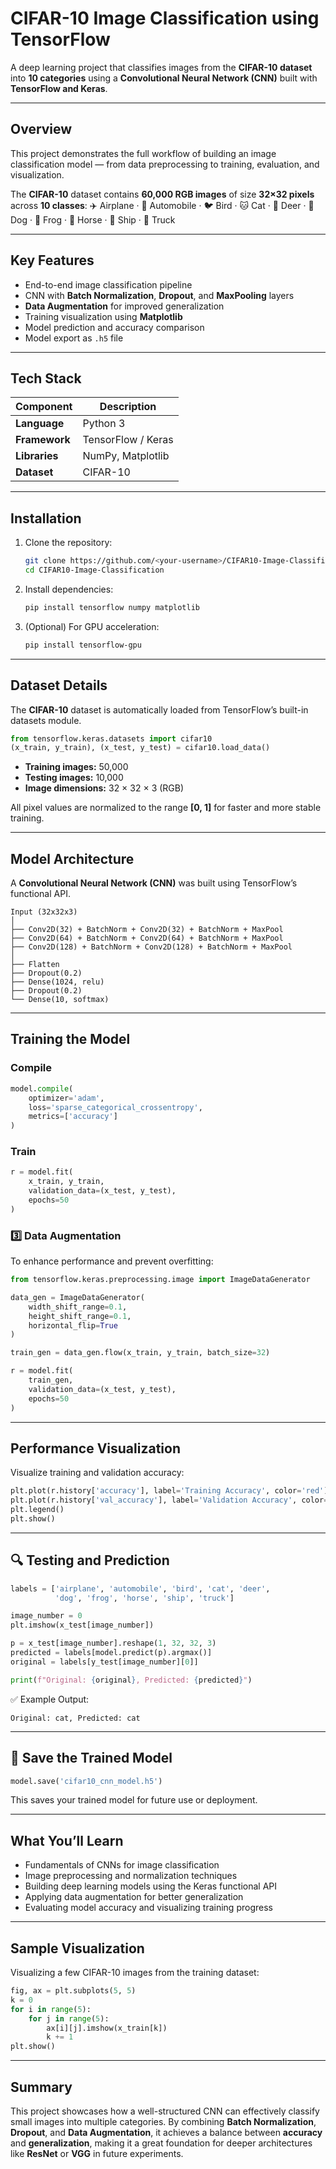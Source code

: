 # CIFAR-10 Image Classification using TensorFlow

A deep learning project that classifies images from the **CIFAR-10 dataset** into **10 categories** using a **Convolutional Neural Network (CNN)** built with **TensorFlow and Keras**.

---

## Overview

This project demonstrates the full workflow of building an image classification model — from data preprocessing to training, evaluation, and visualization.

The **CIFAR-10** dataset contains **60,000 RGB images** of size **32×32 pixels** across **10 classes**:
✈️ Airplane · 🚗 Automobile · 🐦 Bird · 🐱 Cat · 🦌 Deer · 🐶 Dog · 🐸 Frog · 🐴 Horse · 🚢 Ship · 🚛 Truck

---

## Key Features

* End-to-end image classification pipeline
* CNN with **Batch Normalization**, **Dropout**, and **MaxPooling** layers
* **Data Augmentation** for improved generalization
* Training visualization using **Matplotlib**
* Model prediction and accuracy comparison
* Model export as `.h5` file

---

## Tech Stack

| Component     | Description        |
| ------------- | ------------------ |
| **Language**  | Python 3           |
| **Framework** | TensorFlow / Keras |
| **Libraries** | NumPy, Matplotlib  |
| **Dataset**   | CIFAR-10           |

---

## Installation

1. Clone the repository:

   ```bash
   git clone https://github.com/<your-username>/CIFAR10-Image-Classification.git
   cd CIFAR10-Image-Classification
   ```

2. Install dependencies:

   ```bash
   pip install tensorflow numpy matplotlib
   ```

3. (Optional) For GPU acceleration:

   ```bash
   pip install tensorflow-gpu
   ```

---

## Dataset Details

The **CIFAR-10** dataset is automatically loaded from TensorFlow’s built-in datasets module.

```python
from tensorflow.keras.datasets import cifar10
(x_train, y_train), (x_test, y_test) = cifar10.load_data()
```

* **Training images:** 50,000
* **Testing images:** 10,000
* **Image dimensions:** 32 × 32 × 3 (RGB)

All pixel values are normalized to the range **[0, 1]** for faster and more stable training.

---

## Model Architecture

A **Convolutional Neural Network (CNN)** was built using TensorFlow’s functional API.

```
Input (32x32x3)
│
├── Conv2D(32) + BatchNorm + Conv2D(32) + BatchNorm + MaxPool
├── Conv2D(64) + BatchNorm + Conv2D(64) + BatchNorm + MaxPool
├── Conv2D(128) + BatchNorm + Conv2D(128) + BatchNorm + MaxPool
│
├── Flatten
├── Dropout(0.2)
├── Dense(1024, relu)
├── Dropout(0.2)
└── Dense(10, softmax)
```

---

## Training the Model

### Compile

```python
model.compile(
    optimizer='adam',
    loss='sparse_categorical_crossentropy',
    metrics=['accuracy']
)
```

### Train

```python
r = model.fit(
    x_train, y_train,
    validation_data=(x_test, y_test),
    epochs=50
)
```

### 3️⃣ Data Augmentation

To enhance performance and prevent overfitting:

```python
from tensorflow.keras.preprocessing.image import ImageDataGenerator

data_gen = ImageDataGenerator(
    width_shift_range=0.1,
    height_shift_range=0.1,
    horizontal_flip=True
)

train_gen = data_gen.flow(x_train, y_train, batch_size=32)

r = model.fit(
    train_gen,
    validation_data=(x_test, y_test),
    epochs=50
)
```

---

## Performance Visualization

Visualize training and validation accuracy:

```python
plt.plot(r.history['accuracy'], label='Training Accuracy', color='red')
plt.plot(r.history['val_accuracy'], label='Validation Accuracy', color='green')
plt.legend()
plt.show()
```

---

## 🔍 Testing and Prediction

```python
labels = ['airplane', 'automobile', 'bird', 'cat', 'deer',
          'dog', 'frog', 'horse', 'ship', 'truck']

image_number = 0
plt.imshow(x_test[image_number])

p = x_test[image_number].reshape(1, 32, 32, 3)
predicted = labels[model.predict(p).argmax()]
original = labels[y_test[image_number][0]]

print(f"Original: {original}, Predicted: {predicted}")
```

✅ Example Output:

```
Original: cat, Predicted: cat
```

---

## 💾 Save the Trained Model

```python
model.save('cifar10_cnn_model.h5')
```

This saves your trained model for future use or deployment.

---

## What You’ll Learn

* Fundamentals of CNNs for image classification
* Image preprocessing and normalization techniques
* Building deep learning models using the Keras functional API
* Applying data augmentation for better generalization
* Evaluating model accuracy and visualizing training progress

---

## Sample Visualization

Visualizing a few CIFAR-10 images from the training dataset:

```python
fig, ax = plt.subplots(5, 5)
k = 0
for i in range(5):
    for j in range(5):
        ax[i][j].imshow(x_train[k])
        k += 1
plt.show()
```

---

## Summary

This project showcases how a well-structured CNN can effectively classify small images into multiple categories.
By combining **Batch Normalization**, **Dropout**, and **Data Augmentation**, it achieves a balance between **accuracy** and **generalization**, making it a great foundation for deeper architectures like **ResNet** or **VGG** in future experiments.
